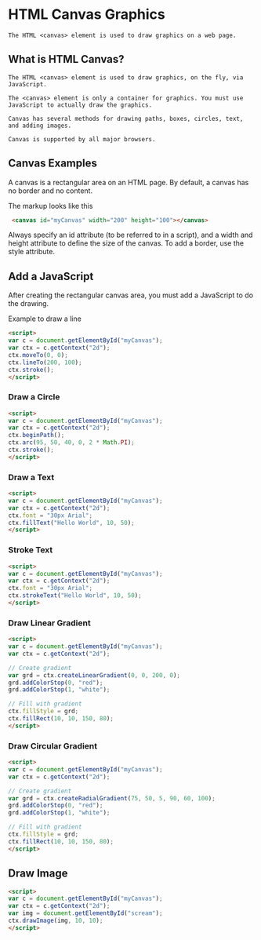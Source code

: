 # HTML Canvas Graphics

```
The HTML <canvas> element is used to draw graphics on a web page.
```

## What is HTML Canvas?
```
The HTML <canvas> element is used to draw graphics, on the fly, via JavaScript.

The <canvas> element is only a container for graphics. You must use JavaScript to actually draw the graphics.

Canvas has several methods for drawing paths, boxes, circles, text, and adding images.

Canvas is supported by all major browsers.
```

## Canvas Examples
A canvas is a rectangular area on an HTML page. By default, a canvas has no border and no content.

The markup looks like this
```html
 <canvas id="myCanvas" width="200" height="100"></canvas>
```

 Always specify an id attribute (to be referred to in a script), and a width and height attribute to define the size of the canvas. To add a border, use the style attribute.

## Add a JavaScript
After creating the rectangular canvas area, you must add a JavaScript to do the drawing.

Example to draw a line
```html
<script>
var c = document.getElementById("myCanvas");
var ctx = c.getContext("2d");
ctx.moveTo(0, 0);
ctx.lineTo(200, 100);
ctx.stroke();
</script> 
```

### Draw a Circle
```html
<script>
var c = document.getElementById("myCanvas");
var ctx = c.getContext("2d");
ctx.beginPath();
ctx.arc(95, 50, 40, 0, 2 * Math.PI);
ctx.stroke();
</script> 
```

### Draw a Text
```html
<script>
var c = document.getElementById("myCanvas");
var ctx = c.getContext("2d");
ctx.font = "30px Arial";
ctx.fillText("Hello World", 10, 50);
</script> 
```

### Stroke Text
```html
<script>
var c = document.getElementById("myCanvas");
var ctx = c.getContext("2d");
ctx.font = "30px Arial";
ctx.strokeText("Hello World", 10, 50);
</script> 
```

### Draw Linear Gradient
```html
<script>
var c = document.getElementById("myCanvas");
var ctx = c.getContext("2d");

// Create gradient
var grd = ctx.createLinearGradient(0, 0, 200, 0);
grd.addColorStop(0, "red");
grd.addColorStop(1, "white");

// Fill with gradient
ctx.fillStyle = grd;
ctx.fillRect(10, 10, 150, 80);
</script> 
```

### Draw Circular Gradient
```html
<script>
var c = document.getElementById("myCanvas");
var ctx = c.getContext("2d");

// Create gradient
var grd = ctx.createRadialGradient(75, 50, 5, 90, 60, 100);
grd.addColorStop(0, "red");
grd.addColorStop(1, "white");

// Fill with gradient
ctx.fillStyle = grd;
ctx.fillRect(10, 10, 150, 80);
</script> 
```

## Draw Image
```html
<script>
var c = document.getElementById("myCanvas");
var ctx = c.getContext("2d");
var img = document.getElementById("scream");
ctx.drawImage(img, 10, 10);
</script> 
```

